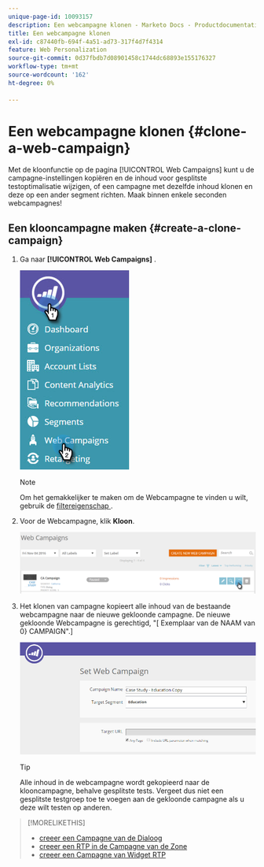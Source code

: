 ```yaml
---
unique-page-id: 10093157
description: Een webcampagne klonen - Marketo Docs - Productdocumentatie
title: Een webcampagne klonen
exl-id: c87440fb-694f-4a51-ad73-317f4d7f4314
feature: Web Personalization
source-git-commit: 0d37fbdb7d08901458c1744dc68893e155176327
workflow-type: tm+mt
source-wordcount: '162'
ht-degree: 0%

---
```


# Een webcampagne klonen {#clone-a-web-campaign}

Met de kloonfunctie op de pagina [!UICONTROL Web Campaigns] kunt u de campagne-instellingen kopiëren en de inhoud voor gesplitste testoptimalisatie wijzigen, of een campagne met dezelfde inhoud klonen en deze op een ander segment richten. Maak binnen enkele seconden webcampagnes!

## Een klooncampagne maken {#create-a-clone-campaign}

1. Ga naar **[!UICONTROL Web Campaigns]** .

   ![](assets/image2016-8-18-16-3a44-3a0.png)

   >[!NOTE]
   >
   >Om het gemakkelijker te maken om de Webcampagne te vinden u wilt, gebruik de [ filtereigenschap ](/help/marketo/product-docs/web-personalization/working-with-web-campaigns/filter-web-campaigns.md).

1. Voor de Webcampagne, klik **Kloon**.

   ![](assets/web-campaigns-1-clone-hand.png)

1. Het klonen van campagne kopieert alle inhoud van de bestaande webcampagne naar de nieuwe gekloonde campagne. De nieuwe gekloonde Webcampagne is gerechtigd, &quot;[ Exemplaar van de NAAM van 0&rbrace; CAMPAIGN&quot;.]

   ![](assets/image2016-8-18-17-3a8-3a27.png)

   >[!TIP]
   >
   >Alle inhoud in de webcampagne wordt gekopieerd naar de klooncampagne, behalve gesplitste tests. Vergeet dus niet een gesplitste testgroep toe te voegen aan de gekloonde campagne als u deze wilt testen op anderen.

>[!MORELIKETHIS]
>
>* [ creeer een Campagne van de Dialoog ](/help/marketo/product-docs/web-personalization/working-with-web-campaigns/create-a-new-dialog-web-campaign.md)
>* [ creeer een RTP in de Campagne van de Zone ](/help/marketo/product-docs/web-personalization/working-with-web-campaigns/create-a-new-in-zone-web-campaign.md)
>* [ creeer een Campagne van Widget RTP ](/help/marketo/product-docs/web-personalization/working-with-web-campaigns/create-a-new-widget-web-campaign.md)
